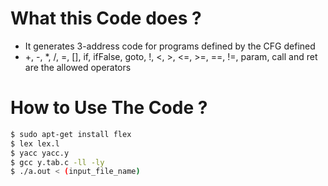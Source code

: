 # What this Code does ?

- It generates 3-address code for programs defined by the CFG defined 
- +, -, *, /, =, [], if, ifFalse, goto, !, <, >, <=, >=, ==, !=, param, call and ret are the allowed operators

# How to Use The Code  ?

```bash
$ sudo apt-get install flex
$ lex lex.l 
$ yacc yacc.y
$ gcc y.tab.c -ll -ly
$ ./a.out < (input_file_name)
```
